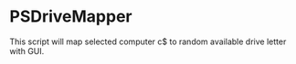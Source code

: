 # PSDriveMapper
This script will map selected computer c$ to random available drive letter with GUI.
